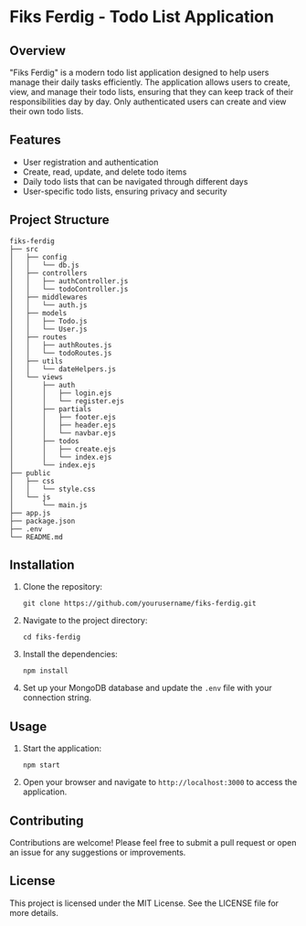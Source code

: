 # Fiks Ferdig - Todo List Application

## Overview
"Fiks Ferdig" is a modern todo list application designed to help users manage their daily tasks efficiently. The application allows users to create, view, and manage their todo lists, ensuring that they can keep track of their responsibilities day by day. Only authenticated users can create and view their own todo lists.

## Features
- User registration and authentication
- Create, read, update, and delete todo items
- Daily todo lists that can be navigated through different days
- User-specific todo lists, ensuring privacy and security

## Project Structure
```
fiks-ferdig
├── src
│   ├── config
│   │   └── db.js
│   ├── controllers
│   │   ├── authController.js
│   │   └── todoController.js
│   ├── middlewares
│   │   └── auth.js
│   ├── models
│   │   ├── Todo.js
│   │   └── User.js
│   ├── routes
│   │   ├── authRoutes.js
│   │   └── todoRoutes.js
│   ├── utils
│   │   └── dateHelpers.js
│   └── views
│       ├── auth
│       │   ├── login.ejs
│       │   └── register.ejs
│       ├── partials
│       │   ├── footer.ejs
│       │   ├── header.ejs
│       │   └── navbar.ejs
│       ├── todos
│       │   ├── create.ejs
│       │   └── index.ejs
│       └── index.ejs
├── public
│   ├── css
│   │   └── style.css
│   └── js
│       └── main.js
├── app.js
├── package.json
├── .env
└── README.md
```

## Installation
1. Clone the repository:
   ```
   git clone https://github.com/yourusername/fiks-ferdig.git
   ```
2. Navigate to the project directory:
   ```
   cd fiks-ferdig
   ```
3. Install the dependencies:
   ```
   npm install
   ```
4. Set up your MongoDB database and update the `.env` file with your connection string.

## Usage
1. Start the application:
   ```
   npm start
   ```
2. Open your browser and navigate to `http://localhost:3000` to access the application.

## Contributing
Contributions are welcome! Please feel free to submit a pull request or open an issue for any suggestions or improvements.

## License
This project is licensed under the MIT License. See the LICENSE file for more details.